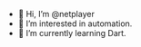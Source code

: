 - 👋 Hi, I’m @netplayer
- 👀 I’m interested in automation.
- 🌱 I’m currently learning Dart.

 


<!---
netplayer/netplayer is a ✨ special ✨ repository because its `README.md` (this file) appears on your GitHub profile.
You can click the Preview link to take a look at your changes.
--->
